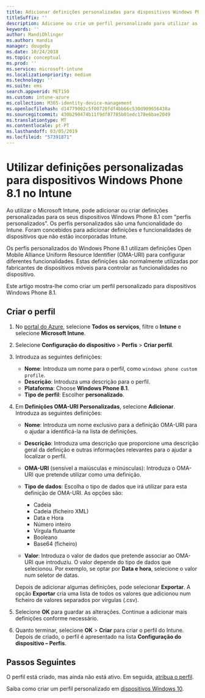 ```yaml
---
title: Adicionar definições personalizadas para dispositivos Windows Phone 8.1 no Microsoft Intune – Azure | Microsoft Docs
titleSuffix: ''
description: Adicione ou crie um perfil personalizado para utilizar as definições OMA-URI para dispositivos com o Windows Phone 8.1 no Microsoft Intune.
keywords: ''
author: MandiOhlinger
ms.author: mandia
manager: dougeby
ms.date: 10/24/2018
ms.topic: conceptual
ms.prod: ''
ms.service: microsoft-intune
ms.localizationpriority: medium
ms.technology: ''
ms.suite: ems
search.appverid: MET150
ms.custom: intune-azure
ms.collection: M365-identity-device-management
ms.openlocfilehash: d14779002c5f00720fdf4bb66c530d909656438a
ms.sourcegitcommit: 430b290474b11f9df87785b01edc178e6bae2049
ms.translationtype: MT
ms.contentlocale: pt-PT
ms.lasthandoff: 03/05/2019
ms.locfileid: "57391871"
---
```

# <a name="use-custom-settings-for-windows-phone-81-devices-in-intune"></a>Utilizar definições personalizadas para dispositivos Windows Phone 8.1 no Intune

Ao utilizar o Microsoft Intune, pode adicionar ou criar definições personalizadas para os seus dispositivos Windows Phone 8.1 com "perfis personalizados". Os perfis personalizados são uma funcionalidade do Intune. Foram concebidos para adicionar definições e funcionalidades de dispositivos que não estão incorporadas Intune.

Os perfis personalizados do Windows Phone 8.1 utilizam definições Open Mobile Alliance Uniform Resource Identifier (OMA-URI) para configurar diferentes funcionalidades. Estas definições são normalmente utilizadas por fabricantes de dispositivos móveis para controlar as funcionalidades no dispositivo.

Este artigo mostra-lhe como criar um perfil personalizado para dispositivos Windows Phone 8.1. 

## <a name="create-the-profile"></a>Criar o perfil

1. No [portal do Azure](https://portal.azure.com), selecione **Todos os serviços**, filtre o **Intune** e selecione **Microsoft Intune**.
2. Selecione **Configuração do dispositivo** > **Perfis** > **Criar perfil**.
3. Introduza as seguintes definições:

    - **Nome**: Introduza um nome para o perfil, como `windows phone custom profile`.
    - **Descrição**: Introduza uma descrição para o perfil.
    - **Plataforma**: Choose **Windows Phone 8.1**.
    - **Tipo de perfil**: Escolher **personalizado**.

4. Em **Definições OMA-URI Personalizadas**, selecione **Adicionar**. Introduza as seguintes definições:

    - **Nome**: Introduza um nome exclusivo para a definição OMA-URI para o ajudar a identificá-la na lista de definições.
    - **Descrição**: Introduza uma descrição que proporcione uma descrição geral da definição e outras informações relevantes para o ajudar a localizar o perfil.
    - **OMA-URI** (sensível a maiúsculas e minúsculas): Introduza o OMA-URI que pretende utilizar como uma definição.
    - **Tipo de dados**: Escolha o tipo de dados que irá utilizar para esta definição de OMA-URI. As opções são:

        - Cadeia
        - Cadeia (ficheiro XML)
        - Data e Hora
        - Número inteiro
        - Vírgula flutuante
        - Booleano
        - Base64 (ficheiro)

    - **Valor**: Introduza o valor de dados que pretende associar ao OMA-URI que introduziu. O valor depende do tipo de dados que selecionou. Por exemplo, se optar por **Data e hora**, selecione o valor num seletor de datas.

    Depois de adicionar algumas definições, pode selecionar **Exportar**. A opção **Exportar** cria uma lista de todos os valores que adicionou num ficheiro de valores separados por vírgulas (.csv).

5. Selecione **OK** para guardar as alterações. Continue a adicionar mais definições conforme necessário.
6. Quanto terminar, selecione **OK** > **Criar** para criar o perfil do Intune. Depois de criado, o perfil é apresentado na lista **Configuração do dispositivo – Perfis**.

## <a name="next-steps"></a>Passos Seguintes

O perfil está criado, mas ainda não está ativo. Em seguida, [atribua o perfil](device-profile-assign.md).

Saiba como criar um perfil personalizado em [dispositivos Windows 10](custom-settings-windows-10.md).
